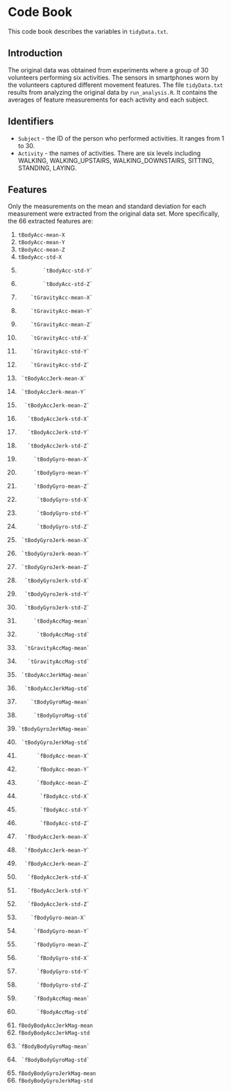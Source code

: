# Code Book
This code book describes the variables in `tidyData.txt`.

## Introduction
The original data was obtained from experiments where a group of 30 volunteers performing six activities.
The sensors in smartphones worn by the volunteers captured different movement features.
The file `tidyData.txt` results from analyzing the original data by `run_analysis.R`. It contains the averages of feature measurements for each activity and each subject.

## Identifiers
* `Subject` - the ID of the person who performed activities. It ranges from 1 to 30.
* `Activity` - the names of activities. There are six levels including WALKING, WALKING_UPSTAIRS, WALKING_DOWNSTAIRS, SITTING, STANDING, LAYING.

## Features
Only the measurements on the mean and standard deviation for each measurement were extracted from the original data set. More specifically, the 66 extracted features are:
  1.  `tBodyAcc-mean-X`
  2. `tBodyAcc-mean-Y`
  3. `tBodyAcc-mean-Z`
  4.  `tBodyAcc-std-X`
  5.             `tBodyAcc-std-Y`
  6.             `tBodyAcc-std-Z`
  7.         `tGravityAcc-mean-X`
  8.         `tGravityAcc-mean-Y`
  9.         `tGravityAcc-mean-Z`
  10.         `tGravityAcc-std-X`
  11.         `tGravityAcc-std-Y`
  12.         `tGravityAcc-std-Z`
  13.      `tBodyAccJerk-mean-X`
  14.      `tBodyAccJerk-mean-Y`
  15.       `tBodyAccJerk-mean-Z`
  16.        `tBodyAccJerk-std-X`
  17.        `tBodyAccJerk-std-Y`
  18.        `tBodyAccJerk-std-Z`
  19.          `tBodyGyro-mean-X`
  20.          `tBodyGyro-mean-Y`
  21.          `tBodyGyro-mean-Z`
  22.           `tBodyGyro-std-X`
  23.           `tBodyGyro-std-Y`
  24.           `tBodyGyro-std-Z`
  25.      `tBodyGyroJerk-mean-X`
  26.      `tBodyGyroJerk-mean-Y`
  27.      `tBodyGyroJerk-mean-Z`
  28.       `tBodyGyroJerk-std-X`
  29.       `tBodyGyroJerk-std-Y`
  30.       `tBodyGyroJerk-std-Z`
  31.          `tBodyAccMag-mean`
  32.           `tBodyAccMag-std`
  33.       `tGravityAccMag-mean`
  34.        `tGravityAccMag-std`
  35.      `tBodyAccJerkMag-mean`
  36.       `tBodyAccJerkMag-std`
  37.         `tBodyGyroMag-mean`
  38.          `tBodyGyroMag-std`
  39.     `tBodyGyroJerkMag-mean`
  40.      `tBodyGyroJerkMag-std`
  41.           `fBodyAcc-mean-X`
  42.           `fBodyAcc-mean-Y`
  43.           `fBodyAcc-mean-Z`
  44.            `fBodyAcc-std-X`
  45.            `fBodyAcc-std-Y`
  46.            `fBodyAcc-std-Z`
  47.       `fBodyAccJerk-mean-X`
  48.       `fBodyAccJerk-mean-Y`
  49.       `fBodyAccJerk-mean-Z`
  50.        `fBodyAccJerk-std-X`
  51.        `fBodyAccJerk-std-Y`
  52.        `fBodyAccJerk-std-Z`
  53.         `fBodyGyro-mean-X`
  54.          `fBodyGyro-mean-Y`
  55.          `fBodyGyro-mean-Z`
  56.           `fBodyGyro-std-X`
  57.           `fBodyGyro-std-Y`
  58.           `fBodyGyro-std-Z`
  59.          `fBodyAccMag-mean`
  60.           `fBodyAccMag-std`
  61.  `fBodyBodyAccJerkMag-mean`
  62.   `fBodyBodyAccJerkMag-std`
  63.     `fBodyBodyGyroMag-mean`
  64.      `fBodyBodyGyroMag-std`
  65. `fBodyBodyGyroJerkMag-mean`
  66.  `fBodyBodyGyroJerkMag-std`
